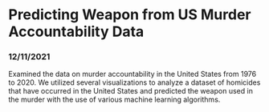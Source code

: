 # Predicting Weapon from US Murder Accountability Data
### 12/11/2021
Examined the data on murder accountability in the United States from 1976 to 2020. We utilized several visualizations to analyze a dataset of homicides that have occurred in the United States and predicted the weapon used in the murder with the use of various machine learning algorithms.
